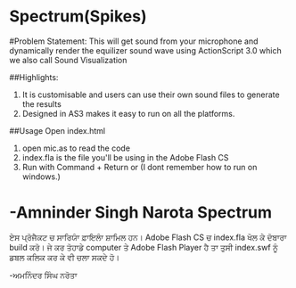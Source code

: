 Spectrum(Spikes)
========

#Problem Statement:
This will get sound from your microphone and dynamically render the equilizer sound wave using ActionScript 3.0 which we also call Sound Visualization

##Highlights:
1. It is customisable and users can use their own sound files to generate the results
2. Designed in AS3 makes it easy to run on all the platforms.

##Usage
Open index.html

1. open mic.as to read the code
2. index.fla is the file you'll be using in the Adobe Flash CS
3. Run with Command + Return or (I dont remember how to run on windows.)

-Amninder Singh Narota
Spectrum
==========

ਏਸ ਪ੍ਰੋਜੈਕਟ ਚ ਸਾਰਿਯਾੰ ਫ਼ਾਇਲਾੰ ਸ਼ਾਮਿਲ ਹਨ। Adobe Flash CS ਚ index.fla ਖੋਲ ਕੇ ਦੋਬਾਰਾ build ਕਰੋ। ਜੇ ਕਰ ਤੋਹਾਡੇ computer  ਤੇ  Adobe Flash Player ਹੈ ਤਾ ਤੁਸੀ index.swf ਨੂੰ ਡਬਲ ਕਲਿਕ ਕਰ ਕੇ ਵੀ ਚਲਾ ਸਕਦੇ ਹੋ।


-ਅਮਨਿੰਦਰ ਸਿੰਘ ਨਰੋਤਾ
